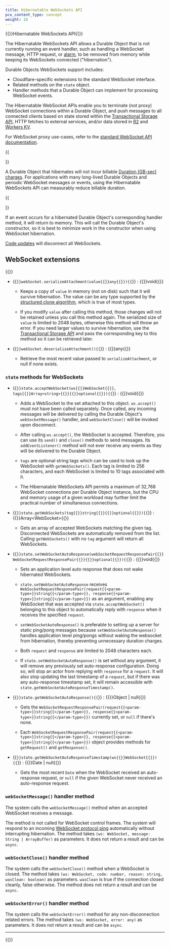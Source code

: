 ```yaml
---
title: Hibernatable WebSockets API
pcx_content_type: concept
weight: 16
---
```


{{<beta>}}Hibernatable WebSockets API{{</beta>}}

The Hibernatable WebSockets API allows a Durable Object that is not currently running an event handler, such as handling a WebSocket message, HTTP request, or [alarm](/durable-objects/api/alarms-in-durable-objects/), to be removed from memory while keeping its WebSockets connected ("hibernation").

Durable Objects WebSockets support includes:

* Cloudflare-specific extensions to the standard WebSocket interface.
* Related methods on the `state` object. 
* Handler methods that a Durable Object can implement for processing WebSocket events.

The Hibernatable WebSocket APIs enable you to terminate (not proxy) WebSocket connections within a Durable Object, and push messages to all connected clients based on state stored within the [Transactional Storage API](/durable-objects/api/transactional-storage-api/), HTTP fetches to external services, and/or data stored in [R2](/r2/) and [Workers KV](/workers/runtime-apis/kv/).

For WebSocket proxy use-cases, refer to the [standard WebSocket API documentation](/workers/learning/using-websockets/#writing-a-websocket-client).

{{<Aside type="note">}}

A Durable Object that hibernates will not incur billable [Duration (GB-sec) charges](/durable-objects/platform/pricing/). For applications with many long-lived Durable Objects and periodic WebSocket messages or events, using the Hibernatable WebSockets API can measurably reduce billable duration.

{{</Aside>}}

If an event occurs for a hibernated Durable Object's corresponding handler method, it will return to memory. This will call the Durable Object's constructor, so it is best to minimize work in the constructor when using WebSocket hibernation.

[Code updates](/durable-objects/learning/limitations/#global-uniqueness) will disconnect all WebSockets.


## WebSocket extensions

{{<definitions>}}

- {{<code>}}webSocket.serializeAttachment(value{{<param-type>}}any{{</param-type>}}){{</code>}} : {{<type>}}void{{</type>}}

  - Keeps a copy of `value` in memory (not on disk) such that it will survive hibernation. The value can be any type supported by the [structured clone algorithm](https://developer.mozilla.org/en-US/docs/Web/API/Web_Workers_API/Structured_clone_algorithm), which is true of most types.
  
  - If you modify `value` after calling this method, those changes will not be retained unless you call this method again. The serialized size of `value` is limited to 2048 bytes, otherwise this method will throw an error. If you need larger values to survive hibernation, use the [Transactional Storage API](/durable-objects/api/transactional-storage-api/) and pass the corresponding key to this method so it can be retrieved later.

- {{<code>}}webSocket.deserializeAttachment(){{</code>}} : {{<type>}}any{{</type>}}

  - Retrieve the most recent value passed to `serializeAttachment`, or null if none exists.


### `state` methods for WebSockets

- {{<code>}}state.acceptWebSocket(ws{{<param-type>}}WebSocket{{</param-type>}}, tags{{<param-type>}}Array\<string>{{</param-type>}}{{<prop-meta>}}optional{{</prop-meta>}}){{</code>}} : {{<type>}}void{{</type>}}

  - Adds a WebSocket to the set attached to this object. `ws.accept()` must not have been called separately. Once called, any incoming messages will be delivered by calling the Durable Object's `webSocketMessage()` handler, and `webSocketClose()` will be invoked upon disconnect. 
  
  - After calling `ws.accept()`, the WebSocket is accepted. Therefore, you can use its `send()` and `close()` methods to send messages. Its `addEventListener()` method will not ever receive any events as they will be delivered to the Durable Object. 
  
  - `tags` are optional string tags which can be used to look up the WebSocket with `getWebSockets()`. Each tag is limited to 256 characters, and each WebSocket is limited to 10 tags associated with it.
  
  - The Hibernatable WebSockets API permits a maximum of 32,768 WebSocket connections per Durable Object instance, but the CPU and memory usage of a given workload may further limit the practical number of simultaneous connections.

- {{<code>}}state.getWebSockets(tag{{<param-type>}}string{{</param-type>}}{{<prop-meta>}}optional{{</prop-meta>}}){{</code>}} : {{<type>}}Array\<WebSocket>{{</type>}}

  - Gets an array of accepted WebSockets matching the given tag. Disconnected WebSockets are automatically removed from the list. Calling `getWebSockets()` with no `tag` argument will return all WebSockets.

- {{<code>}}state.setWebSocketAutoResponse(webSocketRequestResponsePair{{<param-type>}}WebSocketRequestResponsePair{{</param-type>}}{{<prop-meta>}}optional{{</prop-meta>}}){{</code>}} : {{<type>}}void{{</type>}}

  - Sets an application level auto response that does not wake hibernated WebSockets. 
  
  - `state.setWebSocketAutoResponse` receives `WebSocketRequestResponsePair(request{{<param-type>}}string{{</param-type>}}, response{{<param-type>}}string{{</param-type>}})` as an argument, enabling any WebSocket that was accepted via `state.acceptWebSocket()` belonging to this object to automatically reply with `response` when it receives the specified `request`. 

  - `setWebSocketAutoResponse()` is preferable to setting up a server for static ping/pong messages because `setWebSocketAutoResponse()` handles application level ping/pongs without waking the websocket from hibernation, thereby preventing unnecessary duration charges.

  - Both `request` and `response` are limited to 2048 characters each.

  - If `state.setWebSocketAutoResponse()` is set without any argument, it will remove any previously set auto-response configuration. Doing so, will stop an actor from replying with `response` for a `request`. It will also stop updating the last timestamp of a `request`, but if there was any auto-response timestamp set, it will remain accessible with `state.getWebSocketAutoResponseTimestamp()`.

- {{<code>}}state.getWebSocketAutoResponse(){{</code>}} : {{<type>}}Object | null{{</type>}}

  - Gets the `WebSocketRequestResponsePair(request{{<param-type>}}string{{</param-type>}}, response{{<param-type>}}string{{</param-type>}})` currently set, or `null` if there's none. 

  - Each `WebSocketRequestResponsePair(request{{<param-type>}}string{{</param-type>}}, response{{<param-type>}}string{{</param-type>}})` object provides methods for `getRequest()` and  `getResponse()`.

- {{<code>}}state.getWebSocketAutoResponseTimestamp(ws{{<param-type>}}WebSocket{{</param-type>}}){{</code>}} : {{<type>}}Date | null{{</type>}}

  - Gets the most recent `Date` when the WebSocket received an auto-response request, or `null` if the given WebSocket never received an auto-response request.


### `webSocketMessage()` handler method

The system calls the `webSocketMessage()` method when an accepted WebSocket receives a message. 

The method is not called for WebSocket control frames. The system will respond to an incoming [WebSocket protocol ping](https://www.rfc-editor.org/rfc/rfc6455#section-5.5.2) automatically without interrupting hibernation. The method takes `(ws: WebSocket, message: String | ArrayBuffer)` as parameters. It does not return a result and can be `async`.

### `webSocketClose()` handler method

The system calls the `webSocketClose()` method when a WebSocket is closed. The method takes `(ws: WebSocket, code: number, reason: string, wasClean: boolean)` as parameters. `wasClean` is true if the connection closed cleanly, false otherwise. The method does not return a result and can be `async`.

### `webSocketError()` handler method

The system calls the `webSocketError()` method for any non-disconnection related errors. The method takes `(ws: WebSocket, error: any)` as parameters. It does not return a result and can be `async`.

---

{{</definitions>}}


